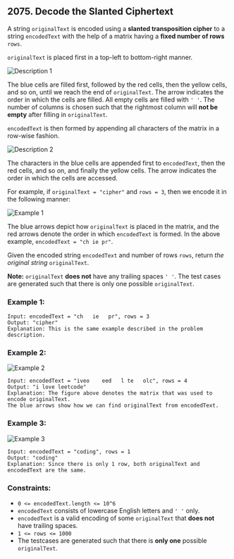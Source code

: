 ## 2075. Decode the Slanted Ciphertext

A string ```originalText``` is encoded using a **slanted transposition cipher** to a string ```encodedText``` with the help of a matrix having a **fixed number of rows** ```rows```.

```originalText``` is placed first in a top-left to bottom-right manner.

![Description 1](images/description1.png)

The blue cells are filled first, followed by the red cells, then the yellow cells, and so on, until we reach the end of ```originalText```. The arrow indicates the order in which the cells are filled. All empty cells are filled with ```' '```. The number of columns is chosen such that the rightmost column will **not be empty** after filling in ```originalText```.

```encodedText``` is then formed by appending all characters of the matrix in a row-wise fashion.

![Description 2](images/description2.png)

The characters in the blue cells are appended first to ```encodedText```, then the red cells, and so on, and finally the yellow cells. The arrow indicates the order in which the cells are accessed.

For example, if ```originalText = "cipher"``` and ```rows = 3```, then we encode it in the following manner:

![Example 1](images/example1.png)

The blue arrows depict how ```originalText``` is placed in the matrix, and the red arrows denote the order in which ```encodedText``` is formed. In the above example, ```encodedText = "ch ie pr"```.

Given the encoded string ```encodedText``` and number of rows ```rows```, return *the original string* ```originalText```.

**Note:** ```originalText``` **does not** have any trailing spaces ```' '```. The test cases are generated such that there is only one possible ```originalText```.

### Example 1:
```
Input: encodedText = "ch   ie   pr", rows = 3
Output: "cipher"
Explanation: This is the same example described in the problem description.
```
### Example 2:

![Example 2](images/example2.png)

```
Input: encodedText = "iveo    eed   l te   olc", rows = 4
Output: "i love leetcode"
Explanation: The figure above denotes the matrix that was used to encode originalText.
The blue arrows show how we can find originalText from encodedText.
```
### Example 3:

![Example 3](images/example3.png)

```
Input: encodedText = "coding", rows = 1
Output: "coding"
Explanation: Since there is only 1 row, both originalText and encodedText are the same.
```

### Constraints:

* ```0 <= encodedText.length <= 10^6```
* ```encodedText``` consists of lowercase English letters and ```' '``` only.
* ```encodedText``` is a valid encoding of some ```originalText``` that **does not** have trailing spaces.
* ```1 <= rows <= 1000```
* The testcases are generated such that there is **only one** possible ```originalText```.